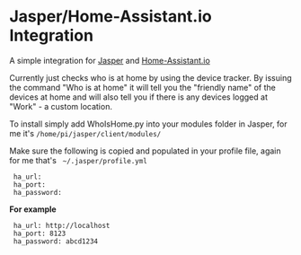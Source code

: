 # Jasper/Home-Assistant.io Integration

A simple integration for [Jasper](http://jasperproject.github.io/) and [Home-Assistant.io](https://home-assistant.io/)


Currently just checks who is at home by using the device tracker. By issuing the command "Who is at home" it will tell you the "friendly name" of the devices at home and will also tell you if there is any devices logged at "Work" - a custom location.

To install simply add WhoIsHome.py into your modules folder in Jasper, for me it's `/home/pi/jasper/client/modules/`

Make sure the following is copied and populated in your profile file, again for me that's ` ~/.jasper/profile.yml`


```
 ha_url: 
 ha_port: 
 ha_password: 
```

**For example**


```
 ha_url: http://localhost
 ha_port: 8123
 ha_password: abcd1234
```
